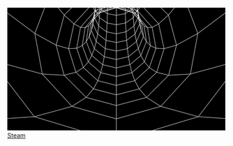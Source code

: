 ![alt text](4d59f15a633b8b448dd01a298c121ad9.gif) 
[Steam](https://steamcommunity.com/id/yourrbestfriend)

